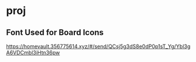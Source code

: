# proj

## Font Used for Board Icons

https://homevault.356775614.xyz/#/send/QCsj5g3dS8e0dP0p1sT_Yg/Ybl3gA6VDCmbl3iHtn36pw
